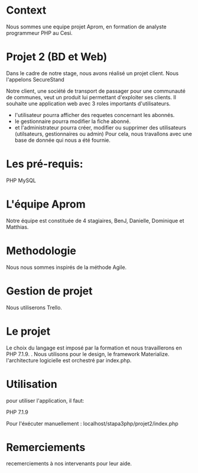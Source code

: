# Context
Nous sommes une equipe projet Aprom, en formation de analyste programmeur PHP au Cesi.

# Projet 2 (BD et Web)
Dans le cadre de notre stage, nous avons réalisé un projet client. Nous l'appelons SecureStand

Notre client, une société de transport de passager pour une communauté de communes, veut un produit lui permettant d'exploiter ses clients.
Il souhaite une application web avec 3 roles importants d'utilisateurs.
- l'utilisateur pourra afficher des requetes concernant les abonnés.
- le gestionnaire pourra modifier la fiche abonné.
- et l'administrateur pourra créer, modifier ou supprimer des utilisateurs (utilsateurs, gestionnaires ou admin)
Pour cela, nous travallons avec une base de donnée qui nous a été fournie.

# Les pré-requis:
PHP
MySQL

# L'équipe Aprom
Notre équipe est constituée de 4 stagiaires, BenJ, Danielle, Dominique et Matthias.

# Methodologie
Nous nous sommes inspirés de la méthode Agile.

# Gestion de projet
Nous utiliserons Trello.

# Le projet
Le choix du langage est imposé par la formation et nous travaillerons en PHP 7.1.9. .
Nous utilisons pour le design, le framework Materialize.
l'architecture logicielle est orchestré par index.php.

# Utilisation
pour utiliser l'application, il faut:

PHP 7.1.9

Pour l'éxécuter manuellement : localhost/stapa3php/projet2/index.php

# Remerciements
recemerciements à nos intervenants pour leur aide.
